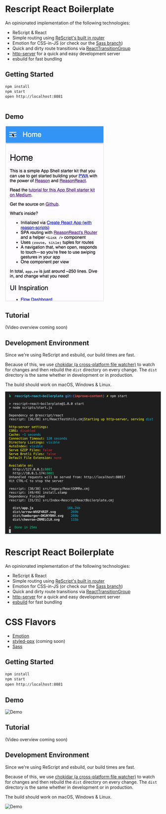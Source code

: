 <h1>Rescript React Boilerplate</h1>
  <p>An opinionated implementation of the following technologies:</p>
  <ul>
    <li>ReScript & React</li>
    <li>Simple routing using <a target="_blank" href="https://rescript-lang.org/docs/react/latest/router">ReScript's built in router</a></li>
    <li>Emotion for CSS-in-JS (or check our the <a target="_blank" href="https://github.com/persianturtle/rescript-react-boilerplate/tree/sass">Sass branch</a>)</li>
    <li>Quick and dirty route transitions via <a target="_blank" href="https://github.com/reactjs/react-transition-group">ReactTransitionGroup</a></li>
    <li><a target="_blank" href="https://github.com/http-party/http-server">http-server</a> for a quick and easy development server</li>
    <li>esbuild for fast bundling</li>
  </ul>
  <h2>Getting Started</h2>
  <pre><code class="sh language-sh">npm install
npm start
open http://localhost:8081
  </code></pre>
  <h2>Demo</h2>
  <img src="/img/demo.gif" alt="Demo" />
  <h2>Tutorial</h2>
  <p>(Video overview coming soon)</p>
  <h2>Development Environment</h2>
  <p>Since we're using ReScript and esbuild, our build times are fast.</p>
  <p>Because of this, we use <a target="_blank" href="https://github.com/paulmillr/chokidar">chokidar (a cross-platform file watcher)</a> to watch for changes and then rebuild the <code>dist</code> directory on every change. The <code>dist</code> directory is the same whether in development or in production.</p>
  <p>The build should work on macOS, Windows & Linux.</p>
  <img src="/img/start.png" alt="Example npm start output" />

# Rescript React Boilerplate

An opinionated implementation of the following technologies:

- ReScript & React
- Simple routing using [ReScript's built in router](https://rescript-lang.org/docs/react/latest/router)
- Emotion for CSS-in-JS (or check our the [Sass branch](https://github.com/persianturtle/rescript-react-boilerplate/tree/sass))
- Quick and dirty route transitions via [ReactTransitionGroup](https://github.com/reactjs/react-transition-group)
- [http-server](https://github.com/http-party/http-server) for a quick and easy development server
- [esbuild](https://esbuild.github.io/) for fast bundling

# CSS Flavors

- [Emotion](https://github.com/persianturtle/rescript-react-boilerplate)
- [styled-ppx](https://github.com/persianturtle/rescript-react-boilerplate/tree/styled-ppx) (coming soon)
- [Sass](https://github.com/persianturtle/rescript-react-boilerplate/tree/sass)

## Getting Started

```sh
npm install
npm start
open http://localhost:8081
```

## Demo

![Demo](https://github.com/persianturtle/rescript-react-boilerplate/blob/master/img/demo.gif)

## Tutorial

(Video overview coming soon)

## Development Environment

Since we're using ReScript and esbuild, our build times are fast.

Because of this, we use [chokidar (a cross-platform file watcher)](https://github.com/paulmillr/chokidar) to watch for changes and then rebuild the `dist` directory on every change. The `dist` directory is the same whether in development or in production.

The build should work on macOS, Windows & Linux.

![Demo](https://github.com/persianturtle/rescript-react-boilerplate/blob/master/img/start.png)
